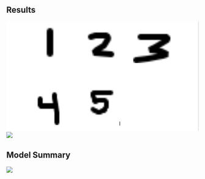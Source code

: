 ## Results
<img src="/images/test.png">
<img src="/images/results.png">


## Model Summary
<img src="/images/summary.png">


